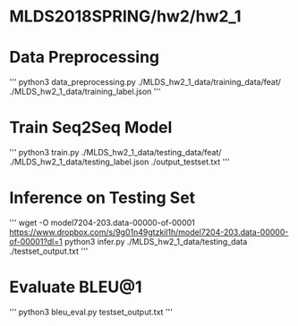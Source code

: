 # MLDS2018SPRING/hw2/hw2_1
# Data Preprocessing
'''
python3 data_preprocessing.py ./MLDS_hw2_1_data/training_data/feat/ ./MLDS_hw2_1_data/training_label.json
'''
# Train Seq2Seq Model
'''
python3 train.py ./MLDS_hw2_1_data/testing_data/feat/ ./MLDS_hw2_1_data/testing_label.json ./output_testset.txt
'''
# Inference on Testing Set
'''
wget -O model7204-203.data-00000-of-00001 https://www.dropbox.com/s/9g01n49gtzkil1h/model7204-203.data-00000-of-00001?dl=1 
python3 infer.py ./MLDS_hw2_1_data/testing_data ./testset_output.txt
'''
# Evaluate BLEU@1
'''
python3 bleu_eval.py testset_output.txt
'''
